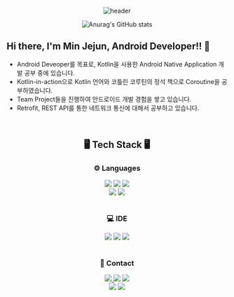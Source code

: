 <div align="center">
  
![header](https://capsule-render.vercel.app/api?type=waving&color=0ABF53&height=250&section=header&text=Welcome%20Jejun's%20Github!!&fontSize=50&fontColor=FFFFFF)

![Anurag's GitHub stats](https://github-readme-stats.vercel.app/api?username=minjejun&show_icons=true&theme=merko)

<div align="start">
  
## Hi there, I'm Min Jejun, Android Developer!! 👋
- Android Deveoper를 목표로, Kotlin을 사용한 Android Native Application 개발 공부 중에 있습니다.
- Kotlin-in-action으로 Kotlin 언어와 코틀린 코루틴의 정석 책으로 Coroutine을 공부하였습니다.
- Team Project들을 진행하여 안드로이드 개발 경험을 쌓고 있습니다.
- Retrofit, REST API를 통한 네트워크 통신에 대해서 공부하고 있습니다.

</div>
  
<div align="center">
<br>
  
## 🖥️ Tech Stack 🖥️
### ⚙️ Languages
  <img src="https://img.shields.io/badge/android-3DDC84?style=for-the-badge&logo=android&logoColor=white">
  <img src="https://img.shields.io/badge/kotlin-7F52FF?style=for-the-badge&logo=kotlin&logoColor=white"/>
  <img src="https://img.shields.io/badge/java-3776AB?style=for-the-badge&logo=java&logoColor=white"/><br>
  <img src="https://img.shields.io/badge/SQLite-07405E?style=for-the-badge&logo=sqlite&logoColor=white"/>
  <img src="https://img.shields.io/badge/Firebase-FF8A00?style=for-the-badge&logo=Firebase&logoColor=white"/>
<br><br>

### 💻 IDE
  <img src="https://img.shields.io/badge/android studio-3DDC84?style=for-the-badge&logo=android studio&logoColor=white">
  <img src="https://img.shields.io/badge/intellij-0071C5?style=for-the-badge&logo=intellij idea&logoColor=white">
  <img src="https://img.shields.io/badge/VSCode-0078D4?style=for-the-badge&logo=visual%20studio%20code&logoColor=white">
<br><br>

### 📱 Contact
<img src="https://img.shields.io/badge/github-181717?style=for-the-badge&logo=github&logoColor=white"><a href="https://velog.io/@jejun_">
<img src="https://img.shields.io/badge/Velog-20C997?style=for-the-badge&logo=Velog&logoColor=white&link=https://velog.io/@jejun_"></a>
<img src="https://img.shields.io/badge/notion-FFFFFF?style=for-the-badge&logo=notion&logoColor=black&link="><br>
<img src="https://img.shields.io/badge/slack-4A154B?style=for-the-badge&logo=slack&logoColor=white">
<img src="https://img.shields.io/badge/Discord-7289DA?style=for-the-badge&logo=discord&logoColor=white">
